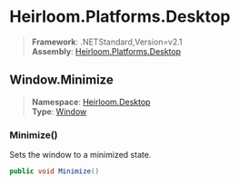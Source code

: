 # Heirloom.Platforms.Desktop

> **Framework**: .NETStandard,Version=v2.1  
> **Assembly**: [Heirloom.Platforms.Desktop][0]  

## Window.Minimize

> **Namespace**: [Heirloom.Desktop][0]  
> **Type**: [Window][1]  

### Minimize()

Sets the window to a minimized state.

```cs
public void Minimize()
```

[0]: ../../../Heirloom.Platforms.Desktop.md
[1]: ../Window.md
